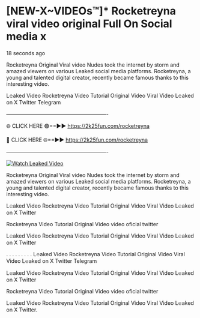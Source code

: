 # [NEW-X~VIDEOs™]* Rocketreyna viral video original Full On Social media x

18 seconds ago

Rocketreyna Original Viral video Nudes took the internet by storm and amazed viewers on various Leaked social media platforms. Rocketreyna, a young and talented digital creator, recently became famous thanks to this interesting video.

L𝚎aked Video Rocketreyna Video Tutorial Original Video Viral Video L𝚎aked on X Twitter Telegram

———————————————————-

🌐 CLICK HERE 🟢==►► https://2k25fun.com/rocketreyna

🔴 CLICK HERE 🌐==►► https://2k25fun.com/rocketreyna

———————————————————-

[![Watch Leaked Video](https://miro.medium.com/v2/resize:fit:828/format:webp/1*cilzJN44JGOrTw9NJCrNHA.gif "Watch Leaked Video")](https://2k25fun.com/rocketreyna)

Rocketreyna Original Viral video Nudes took the internet by storm and amazed viewers on various Leaked social media platforms. Rocketreyna, a young and talented digital creator, recently became famous thanks to this interesting video.

L𝚎aked Video Rocketreyna Video Tutorial Original Video Viral Video L𝚎aked on X Twitter

Rocketreyna Video Tutorial Original Video video oficial twitter

L𝚎aked Video Rocketreyna Video Tutorial Original Video Viral Video L𝚎aked on X Twitter

. . . . . . . . . L𝚎aked Video Rocketreyna Video Tutorial Original Video Viral Video L𝚎aked on X Twitter Telegram

L𝚎aked Video Rocketreyna Video Tutorial Original Video Viral Video L𝚎aked on X Twitter

Rocketreyna Video Tutorial Original Video video oficial twitter

L𝚎aked Video Rocketreyna Video Tutorial Original Video Viral Video L𝚎aked on X Twitter.